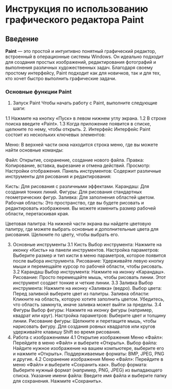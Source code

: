 # Инструкция по использованию графического редактора Paint
## Введение
**Paint**  — это простой и интуитивно понятный графический редактор, встроенный в операционные системы Windows. Он идеально подходит для создания простых изображений, редактирования фотографий и выполнения различных художественных задач. Благодаря своему простому интерфейсу, Paint подходит как для новичков, так и для тех, кто хочет быстро выполнить графические задачи.

### Основные функции Paint
1. Запуск Paint
Чтобы начать работу с Paint, выполните следующие шаги:

1.1 Нажмите на кнопку «Пуск» в левом нижнем углу экрана.
1.2 В строке поиска введите «Paint».
1.3 Когда приложение появится в списке, щелкните по нему, чтобы открыть.
2. Интерфейс
Интерфейс Paint состоит из нескольких ключевых элементов:

Меню: В верхней части окна находится строка меню, где вы можете найти основные команды:

Файл: Открытие, сохранение, создание нового файла.
Правка: Копирование, вставка, вырезание и отмена действий.
Просмотр: Настройки отображения.
Панель инструментов: Содержит различные инструменты для рисования и редактирования:

Кисть: Для рисования с различными эффектами.
Карандаш: Для создания тонких линий.
Фигуры: Для рисования стандартных геометрических фигур.
Заливка: Для заполнения областей цветом.
Рабочая область: Это пространство, где вы будете рисовать и редактировать изображения. Вы можете изменить размер рабочей области, перетаскивая края.

Цветовая палитра: На нижней части экрана вы найдете цветовую палитру, где можете выбрать основные и дополнительные цвета для рисования. Щелкните по цвету, чтобы выбрать его.

3. Основные инструменты
3.1 Кисть
Выбор инструмента: Нажмите на иконку «Кисть» на панели инструментов.
Настройка параметров: Выберите размер и тип кисти в меню параметров, которое появится после выбора инструмента.
Рисование: Удерживайте левую кнопку мыши и перемещайте курсор по рабочей области, чтобы рисовать.
3.2 Карандаш
Выбор инструмента: Нажмите на иконку «Карандаш».
Рисование: Просто перемещайте мышь, чтобы рисовать линии. Этот инструмент создает тонкие и четкие линии.
3.3 Заливка
Выбор инструмента: Нажмите на иконку «Заливка» (ведро).
Выбор цвета: Перед заливкой выберите цвет из палитры.
Заливка области: Кликните на область, которую хотите заполнить цветом. Убедитесь, что область замкнута, иначе заливка может выйти за пределы.
3.4 Фигуры
Выбор фигуры: Нажмите на иконку фигуры (например, квадрат или круг).
Настройка параметров: Выберите цвет и толщину линии.
Рисование фигуры: Щелкните и перетащите мышь, чтобы нарисовать фигуру. Для создания ровных квадратов или кругов удерживайте клавишу Shift во время рисования.
4. Работа с изображениями
4.1 Открытие изображения
Меню «Файл»: Перейдите в меню «Файл» и выберите «Открыть».
Выбор файла: Найдите нужное изображение на вашем компьютере, выберите его и нажмите «Открыть». Поддерживаемые форматы: BMP, JPEG, PNG и другие.
4.2 Сохранение изображения
Меню «Файл»: Перейдите в меню «Файл» и выберите «Сохранить как».
Выбор формата: Выберите нужный формат (например, PNG, JPEG) из выпадающего списка.
Указание имени файла: Введите имя файла и выберите папку для сохранения. Нажмите «Сохранить».
